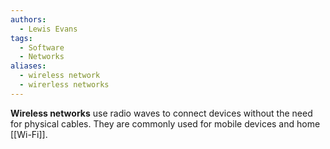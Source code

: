 ```yaml
---
authors: 
  - Lewis Evans
tags:
  - Software
  - Networks
aliases:
  - wireless network
  - wirerless networks
---
```

**Wireless networks** use radio waves to connect devices without the need for physical cables. They are commonly used for mobile devices and home [[Wi-Fi]].

